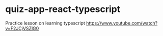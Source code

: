 # quiz-app-react-typescript
Practice lesson on learning typescript https://www.youtube.com/watch?v=F2JCjVSZlG0
